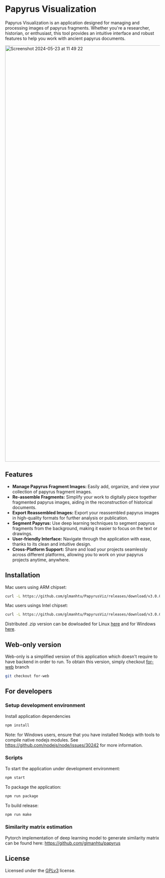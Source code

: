# Papyrus Visualization

Papyrus Visualization is an application designed for managing and processing images of papyrus fragments. Whether you're a researcher, historian, or enthusiast, this tool provides an intuitive interface and robust features to help you work with ancient papyrus documents.

<img width="1352" alt="Screenshot 2024-05-23 at 11 49 22" src="https://github.com/glmanhtu/PapyrusViz/assets/6909106/293e538e-dc88-4a70-a06b-1cb77a9bec6d">

## Features

-   **Manage Papyrus Fragment Images:** Easily add, organize, and view your collection of papyrus fragment images.
-   **Re-assemble Fragments:** Simplify your work to digitally piece together fragmented papyrus images, aiding in the reconstruction of historical documents.
-   **Export Reassembled Images:** Export your reassembled papyrus images in high-quality formats for further analysis or publication.
-   **Segment Papyrus:** Use deep learning techniques to segment papyrus fragments from the background, making it easier to focus on the text or drawings.
-   **User-friendly Interface:** Navigate through the application with ease, thanks to its clean and intuitive design.
-   **Cross-Platform Support:** Share and load your projects seamlessly across different platforms, allowing you to work on your papyrus projects anytime, anywhere.

## Installation
Mac users using ARM chipset:
```bash
curl -L https://github.com/glmanhtu/PapyrusViz/releases/download/v3.0.0/Papyviz-3.0.0-arm64.dmg -o ~/Downloads/Papyviz-3.0.0-arm64.dmg && open ~/Downloads/Papyviz-3.0.0-arm64.dmg
```

Mac users usings Intel chipset:
```bash
curl -L https://github.com/glmanhtu/PapyrusViz/releases/download/v3.0.0/Papyviz-3.0.0-x64.dmg -o ~/Downloads/Papyviz-3.0.0-x64.dmg && open ~/Downloads/Papyviz-3.0.0-x64.dmg
```
Distributed  .zip version can be dowloaded for Linux [here](https://github.com/glmanhtu/PapyrusViz/releases/download/v3.0.0/Papyviz-3.0.0-linux-x64.zip) and for Windows [here](https://github.com/glmanhtu/PapyrusViz/releases/download/v3.0.0/Papyviz-3.0.0-win32-x64.zip).

## Web-only version 
Web-only is a simplified version of this application which doesn't require to have backend in order to run.
To obtain this version, simply checkout [for-web](https://github.com/glmanhtu/PapyrusViz/tree/for-web) branch

```bash
git checkout for-web
```

## For developers
### Setup development environment
Install application dependencies
```bash
npm install
```

Note: for Windows users, ensure that you have installed Nodejs with tools to compile native nodejs modules. See https://github.com/nodejs/node/issues/30242 for more information.

### Scripts
To start the application under development environment:
```bash
npm start
```

To package the application:
```bash
npm run package
```

To build release:
```bash
npm run make
```

### Similarity matrix estimation
Pytorch implementation of deep learning model to generate 
similarity matrix can be found here: https://github.com/glmanhtu/papyrus

## License
Licensed under the [GPLv3](https://github.com/glmanhtu/PapyrusViz/blob/main/LICENSE) license.
